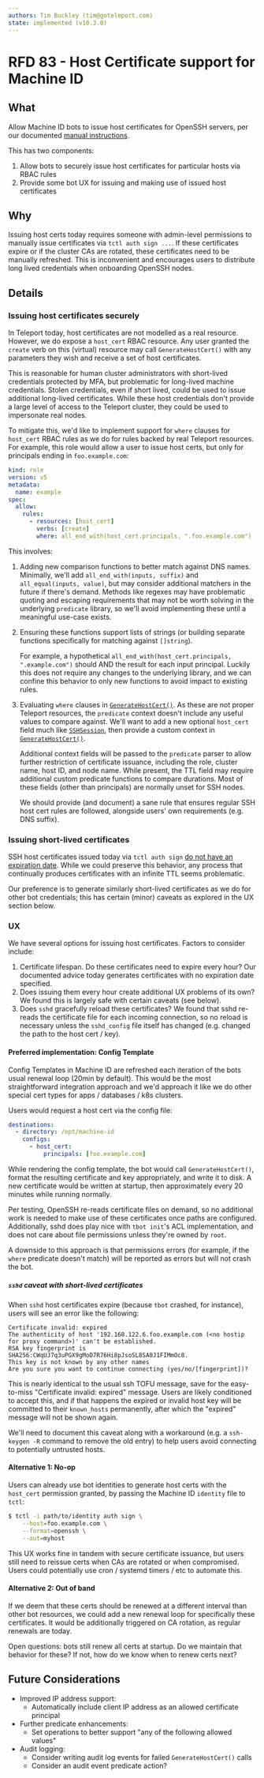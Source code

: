 ```yaml
---
authors: Tim Buckley (tim@goteleport.com)
state: implemented (v10.3.0)
---
```


# RFD 83 - Host Certificate support for Machine ID

## What

Allow Machine ID bots to issue host certificates for OpenSSH servers, per our
documented [manual instructions].

This has two components:
1. Allow bots to securely issue host certificates for particular hosts via RBAC
   rules
2. Provide some bot UX for issuing and making use of issued host certificates 

[manual instructions]: https://goteleport.com/docs/server-access/guides/openssh/#step-24-configure-host-authentication

## Why

Issuing host certs today requires someone with admin-level permissions to
manually issue certificates via `tctl auth sign ...`. If these certificates
expire or if the cluster CAs are rotated, these certificates need to be manually
refreshed. This is inconvenient and encourages users to distribute long lived
credentials when onboarding OpenSSH nodes.

## Details

### Issuing host certificates securely

In Teleport today, host certificates are not modelled as a real resource.
However, we do expose a `host_cert` RBAC resource. Any user granted the `create`
verb on this (virtual) resource may call `GenerateHostCert()` with any
parameters they wish and receive a set of host certificates.

This is reasonable for human cluster administrators with short-lived credentials
protected by MFA, but problematic for long-lived machine credentials. Stolen
credentials, even if short lived, could be used to issue additional long-lived
certificates. While these host credentials don't provide a large level of access
to the Teleport cluster, they could be used to impersonate real nodes.

To mitigate this, we'd like to implement support for `where` clauses for
`host_cert` RBAC rules as we do for rules backed by real Teleport resources. For
example, this role would allow a user to issue host certs, but only for
principals ending in `foo.example.com`:

```yaml
kind: role
version: v5
metadata:
  name: example
spec:
  allow:
    rules:
      - resources: [host_cert]
        verbs: [create]
        where: all_end_with(host_cert.principals, ".foo.example.com")
```

This involves:
1. Adding new comparison functions to better match against DNS names. Minimally,
   we'll add `all_end_with(inputs, suffix)` and `all_equal(inputs, value)`, but
   may consider additional matchers in the future if there's demand. Methods
   like regexes may have problematic quoting and escaping requirements that may
   not be worth solving in the underlying `predicate` library, so we'll avoid
   implementing these until a meaningful use-case exists.

2. Ensuring these functions support lists of strings (or building separate
   functions specifically for matching against `[]string`).

   For example, a hypothetical `all_end_with(host_cert.principals, ".example.com")`
   should AND the result for each input principal. Luckily this does not require
   any changes to the underlying library, and we can confine this behavior to
   only new functions to avoid impact to existing rules.

3. Evaluating `where` clauses in [`GenerateHostCert()`]. As these are not
   proper Teleport resources, the `predicate` context doesn't include any
   useful values to compare against. We'll want to add a new optional
   `host_cert` field much like [`SSHSession`], then provide a custom context in
   [`GenerateHostCert()`].

   Additional context fields will be passed to the `predicate` parser to allow
   further restriction of certificate issuance, including the role, cluster
   name, host ID, and node name. While present, the TTL field may require
   additional custom predicate functions to compare durations. Most of these
   fields (other than principals) are normally unset for SSH nodes.

   We should provide (and document) a sane rule that ensures regular SSH host
   cert rules are followed, alongside users' own requirements (e.g. DNS suffix).

[`GenerateHostCert()`]: https://github.com/gravitational/teleport/blob/82c520c8183553f310459c3b4a96b70065ee268a/lib/auth/auth_with_roles.go#L2139
[`SSHSession`]: https://github.com/gravitational/teleport/blob/ab12ad33d9b3143baa5dc1a0c236cb6ed7645f10/lib/services/parser.go#L183

### Issuing short-lived certificates

SSH host certificates issued today via `tctl auth sign` [do not have an
expiration date][date]. While we could preserve this behavior, any process that
continually produces certificates with an infinite TTL seems problematic.

Our preference is to generate similarly short-lived certificates as we do for
other bot credentials; this has certain (minor) caveats as explored in the UX
section below.

[date]: https://github.com/gravitational/teleport/blob/ab12ad33d9b3143baa5dc1a0c236cb6ed7645f10/tool/tctl/common/auth_command.go#L426

### UX

We have several options for issuing host certificates. Factors to consider
include:
1. Certificate lifespan. Do these certificates need to expire every hour? Our
   documented advice today generates certificates with no expiration date
   specified.
2. Does issuing them every hour create additional UX problems of its own? We
   found this is largely safe with certain caveats (see below).
3. Does `sshd` gracefully reload these certificates? We found that sshd re-reads
   the certificate file for each incoming connection, so no reload is necessary
   unless the `sshd_config` file itself has changed (e.g. changed the path to
   the host cert / key).

#### Preferred implementation: Config Template

Config Templates in Machine ID are refreshed each iteration of the bots usual
renewal loop (20min by default). This would be the most straightforward
integration approach and we'd approach it like we do other special cert types
for apps / databases / k8s clusters.

Users would request a host cert via the config file:

```yaml
destinations:
  - directory: /opt/machine-id
    configs:
      - host_cert:
          principals: [foo.example.com]
```

While rendering the config template, the bot would call `GenerateHostCert()`,
format the resulting certificate and key appropriately, and write it to disk.
A new certificate would be written at startup, then approximately every 20
minutes while running normally.

Per testing, OpenSSH re-reads certificate files on demand, so no additional work
is needed to make use of these certificates once paths are configured.
Additionally, sshd does play nice with `tbot init`'s ACL implementation, and
does not care about file permissions unless they're owned by `root`.

A downside to this approach is that permissions errors (for example, if the
`where` predicate doesn't match) will be reported as errors but will not crash
the bot.

##### `sshd` caveat with short-lived certificates

When `sshd` host certificates expire (because `tbot` crashed, for instance),
users will see an error like the following:

```
Certificate invalid: expired
The authenticity of host '192.168.122.6.foo.example.com (<no hostip for proxy command>)' can't be established.
RSA key fingerprint is SHA256:CWqUJ7q3uPGX9gMoD7R76Hi8pJsoSL8SA0J1FIMmOc8.
This key is not known by any other names
Are you sure you want to continue connecting (yes/no/[fingerprint])?
```

This is nearly identical to the usual ssh TOFU message, save for the
easy-to-miss "Certificate invalid: expired" message. Users are likely
conditioned to accept this, and if that happens the expired or invalid host key
will be committed to their `known_hosts` permanently, after which the "expired"
message will not be shown again.

We'll need to document this caveat along with a workaround (e.g. a
`ssh-keygen -R` command to remove the old entry) to help users avoid connecting
to potentially untrusted hosts.

#### Alternative 1: No-op

Users can already use bot identities to generate host certs with the `host_cert`
permission granted, by passing the Machine ID `identity` file to `tctl`:

```bash
$ tctl -i path/to/identity auth sign \
    --host=foo.example.com \
    --format=openssh \
    --out=myhost
```

This UX works fine in tandem with secure certificate issuance, but users still
need to reissue certs when CAs are rotated or when compromised. Users could
potentially use cron / systemd timers / etc to automate this.

#### Alternative 2: Out of band

If we deem that these certs should be renewed at a different interval than other
bot resources, we could add a new renewal loop for specifically these
certificates. It would be additionally triggered on CA rotation, as regular
renewals are today.

Open questions: bots still renew all certs at startup. Do we maintain that
behavior for these? If not, how do we know when to renew certs next?

## Future Considerations

* Improved IP address support:
  * Automatically include client IP address as an allowed certificate principal
* Further predicate enhancements:
  * Set operations to better support "any of the following allowed values"
* Audit logging:
  * Consider writing audit log events for failed `GenerateHostCert()` calls
  * Consider an audit event predicate action?
